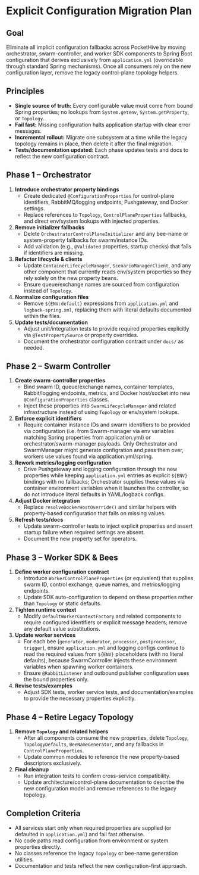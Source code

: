 # Explicit Configuration Migration Plan

## Goal
Eliminate all implicit configuration fallbacks across PocketHive by moving orchestrator, swarm-controller, and worker SDK components to Spring Boot configuration that derives exclusively from `application.yml` (overridable through standard Spring mechanisms). Once all consumers rely on the new configuration layer, remove the legacy control-plane topology helpers.

## Principles
- **Single source of truth:** Every configurable value must come from bound Spring properties; no lookups from `System.getenv`, `System.getProperty`, or `Topology`.
- **Fail fast:** Missing configuration halts application startup with clear error messages.
- **Incremental rollout:** Migrate one subsystem at a time while the legacy topology remains in place, then delete it after the final migration.
- **Tests/documentation updated:** Each phase updates tests and docs to reflect the new configuration contract.

## Phase 1 – Orchestrator
1. **Introduce orchestrator property bindings**
   - Create dedicated `@ConfigurationProperties` for control-plane identifiers, RabbitMQ/logging endpoints, Pushgateway, and Docker settings.
   - Replace references to `Topology`, `ControlPlaneProperties` fallbacks, and direct env/system lookups with injected properties.
2. **Remove initializer fallbacks**
   - Delete `OrchestratorControlPlaneInitializer` and any bee-name or system-property fallbacks for swarm/instance IDs.
   - Add validation (e.g., `@Validated` properties, startup checks) that fails if identifiers are missing.
3. **Refactor lifecycle & clients**
   - Update `ContainerLifecycleManager`, `ScenarioManagerClient`, and any other component that currently reads env/system properties so they rely solely on the new property beans.
   - Ensure queue/exchange names are sourced from configuration instead of `Topology`.
4. **Normalize configuration files**
   - Remove `${ENV:default}` expressions from `application.yml` and `logback-spring.xml`, replacing them with literal defaults documented within the files.
5. **Update tests/documentation**
   - Adjust unit/integration tests to provide required properties explicitly via `@TestPropertySource` or property overrides.
   - Document the orchestrator configuration contract under `docs/` as needed.

## Phase 2 – Swarm Controller
1. **Create swarm-controller properties**
   - Bind swarm ID, queue/exchange names, container templates, Rabbit/logging endpoints, metrics, and Docker host/socket into new `@ConfigurationProperties` classes.
   - Inject these properties into `SwarmLifecycleManager` and related infrastructure instead of using `Topology` or env/system lookups.
2. **Enforce explicit identifiers**
   - Require container instance IDs and swarm identifiers to be provided via configuration (i.e. from Swarm-manager via env variables matching Spring properties from application.yml) or orchestrator/swarm-manager payloads. Only Orchestrator and SwarmManager might generate configration and pass them over, workers use values found via application.yml/spring.
3. **Rework metrics/logging configuration**
   - Drive Pushgateway and logging configuration through the new properties while keeping `application.yml` entries as explicit `${ENV}` bindings with no fallbacks; Orchestrator supplies these values via container environment variables when it launches the controller, so do not introduce literal defaults in YAML/logback configs.
4. **Adjust Docker integration**
   - Replace `resolveDockerHostOverride()` and similar helpers with property-based configuration that fails on missing values.
5. **Refresh tests/docs**
   - Update swarm-controller tests to inject explicit properties and assert startup failure when required settings are absent.
   - Document the new property set for operators.

## Phase 3 – Worker SDK & Bees
1. **Define worker configuration contract**
   - Introduce `WorkerControlPlaneProperties` (or equivalent) that supplies swarm ID, control exchange, queue names, and metrics/logging endpoints.
   - Update SDK auto-configuration to depend on these properties rather than `Topology` or static defaults.
2. **Tighten runtime context**
   - Modify `DefaultWorkerContextFactory` and related components to require configured identifiers or explicit message headers; remove any default value substitutions.
3. **Update worker services**
   - For each bee (`generator`, `moderator`, `processor`, `postprocessor`, `trigger`), ensure `application.yml` and logging configs continue to read the required values from `${ENV}` placeholders (with no literal defaults), because SwarmController injects these environment variables when spawning worker containers.
   - Ensure `@RabbitListener` and outbound publisher configuration uses the bound properties only.
4. **Revise tests/examples**
   - Adjust SDK tests, worker service tests, and documentation/examples to provide the necessary properties explicitly.

## Phase 4 – Retire Legacy Topology
1. **Remove `Topology` and related helpers**
   - After all components consume the new properties, delete `Topology`, `TopologyDefaults`, `BeeNameGenerator`, and any fallbacks in `ControlPlaneProperties`.
   - Update common modules to reference the new property-based descriptors exclusively.
2. **Final cleanup**
   - Run integration tests to confirm cross-service compatibility.
   - Update architecture/control-plane documentation to describe the new configuration model and remove references to the legacy topology.

## Completion Criteria
- All services start only when required properties are supplied (or defaulted in `application.yml`) and fail fast otherwise.
- No code paths read configuration from environment or system properties directly.
- No classes reference the legacy `Topology` or bee-name generation utilities.
- Documentation and tests reflect the new configuration-first approach.
